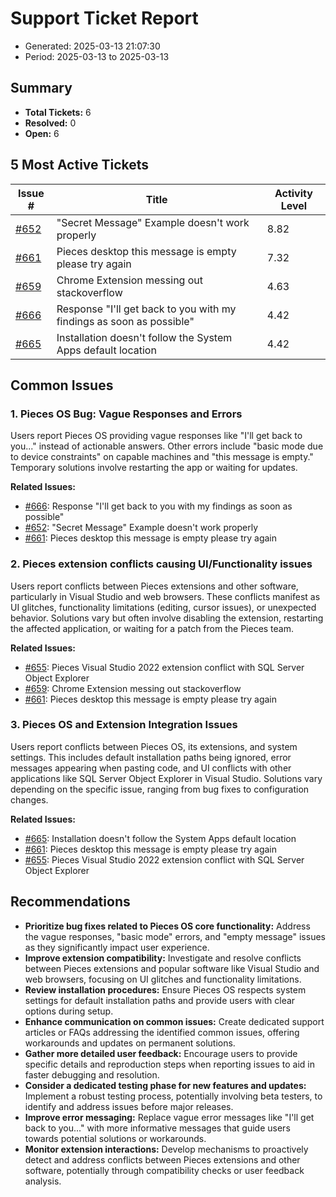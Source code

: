 # Support Ticket Report
- Generated: 2025-03-13 21:07:30
- Period: 2025-03-13 to 2025-03-13

## Summary
- **Total Tickets:** 6
- **Resolved:** 0
- **Open:** 6

## 5 Most Active Tickets
| Issue # | Title | Activity Level |
|---------|-------|----------------|
| [#652](https://github.com/pieces-app/support/issues/652) | "Secret Message" Example doesn't work properly | 8.82 |
| [#661](https://github.com/pieces-app/support/issues/661) | Pieces desktop this message is empty please try again | 7.32 |
| [#659](https://github.com/pieces-app/support/issues/659) | Chrome Extension messing out stackoverflow | 4.63 |
| [#666](https://github.com/pieces-app/support/issues/666) | Response "I'll get back to you with my findings as soon as possible" | 4.42 |
| [#665](https://github.com/pieces-app/support/issues/665) | Installation doesn't follow the System Apps default location | 4.42 |

## Common Issues
### 1. Pieces OS Bug: Vague Responses and Errors
Users report Pieces OS providing vague responses like "I'll get back to you..." instead of actionable answers. Other errors include "basic mode due to device constraints" on capable machines and "this message is empty." Temporary solutions involve restarting the app or waiting for updates.

**Related Issues:**
- [#666](https://github.com/pieces-app/support/issues/666): Response "I'll get back to you with my findings as soon as possible"
- [#652](https://github.com/pieces-app/support/issues/652): "Secret Message" Example doesn't work properly
- [#661](https://github.com/pieces-app/support/issues/661): Pieces desktop this message is empty please try again

### 2. Pieces extension conflicts causing UI/Functionality issues
Users report conflicts between Pieces extensions and other software, particularly in Visual Studio and web browsers. These conflicts manifest as UI glitches, functionality limitations (editing, cursor issues), or unexpected behavior. Solutions vary but often involve disabling the extension, restarting the affected application, or waiting for a patch from the Pieces team.

**Related Issues:**
- [#655](https://github.com/pieces-app/support/issues/655): Pieces Visual Studio 2022 extension conflict with SQL Server Object Explorer
- [#659](https://github.com/pieces-app/support/issues/659): Chrome Extension messing out stackoverflow
- [#661](https://github.com/pieces-app/support/issues/661): Pieces desktop this message is empty please try again

### 3. Pieces OS and Extension Integration Issues
Users report conflicts between Pieces OS, its extensions, and system settings. This includes default installation paths being ignored, error messages appearing when pasting code, and UI conflicts with other applications like SQL Server Object Explorer in Visual Studio. Solutions vary depending on the specific issue, ranging from bug fixes to configuration changes.

**Related Issues:**
- [#665](https://github.com/pieces-app/support/issues/665): Installation doesn't follow the System Apps default location
- [#661](https://github.com/pieces-app/support/issues/661): Pieces desktop this message is empty please try again
- [#655](https://github.com/pieces-app/support/issues/655): Pieces Visual Studio 2022 extension conflict with SQL Server Object Explorer


## Recommendations
- **Prioritize bug fixes related to Pieces OS core functionality:** Address the vague responses, "basic mode" errors, and "empty message" issues as they significantly impact user experience.
- **Improve extension compatibility:** Investigate and resolve conflicts between Pieces extensions and popular software like Visual Studio and web browsers, focusing on UI glitches and functionality limitations.
- **Review installation procedures:** Ensure Pieces OS respects system settings for default installation paths and provide users with clear options during setup.
- **Enhance communication on common issues:** Create dedicated support articles or FAQs addressing the identified common issues, offering workarounds and updates on permanent solutions.
- **Gather more detailed user feedback:** Encourage users to provide specific details and reproduction steps when reporting issues to aid in faster debugging and resolution.
- **Consider a dedicated testing phase for new features and updates:** Implement a robust testing process, potentially involving beta testers, to identify and address issues before major releases.
- **Improve error messaging:** Replace vague error messages like "I'll get back to you..." with more informative messages that guide users towards potential solutions or workarounds.
- **Monitor extension interactions:** Develop mechanisms to proactively detect and address conflicts between Pieces extensions and other software, potentially through compatibility checks or user feedback analysis.
